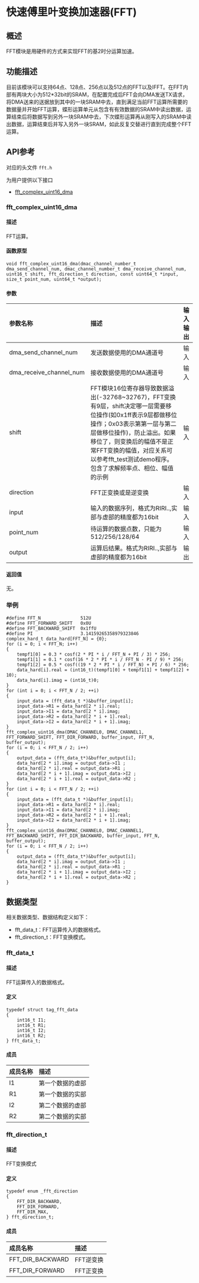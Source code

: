 # 快速傅里叶变换加速器\(FFT\)

## 概述 <a id="&#x6982;&#x8FF0;"></a>

FFT模块是用硬件的方式来实现FFT的基2时分运算加速。

## 功能描述 <a id="&#x529F;&#x80FD;&#x63CF;&#x8FF0;"></a>

目前该模块可以支持64点、128点、256点以及512点的FFT以及IFFT。在FFT内部有两块大小为512\*32bit的SRAM，在配置完成后FFT会向DMA发送TX请求，将DMA送来的送据放到其中的一块SRAM中去，直到满足当前FFT运算所需要的数据量并开始FFT运算，蝶形运算单元从包含有有效数据的SRAM中读出数据，运算结束后将数据写到另外一块SRAM中去，下次蝶形运算再从刚写入的SRAM中读出数据，运算结束后并写入另外一块SRAM，如此反复交替进行直到完成整个FFT运算。

## API参考 <a id="api&#x53C2;&#x8003;"></a>

对应的头文件 `fft.h`

为用户提供以下接口

* [fft\_complex\_uint16\_dma](kuai-su-fu-li-ye-bian-huan-jia-su-qi-fft.md#fft%5C_complex%5C_uint16%5C_dma)

### fft\_complex\_uint16\_dma <a id="fftcomplexuint16dma"></a>

#### 描述 <a id="&#x63CF;&#x8FF0;"></a>

FFT运算。

#### 函数原型 <a id="&#x51FD;&#x6570;&#x539F;&#x578B;"></a>

```text
void fft_complex_uint16_dma(dmac_channel_number_t dma_send_channel_num, dmac_channel_number_t dma_receive_channel_num, uint16_t shift, fft_direction_t direction, const uint64_t *input, size_t point_num, uint64_t *output);
```

#### 参数 <a id="&#x53C2;&#x6570;"></a>

| 参数名称 | 描述 | 输入输出 |
| :--- | :--- | :--- |
| dma\_send\_channel\_num | 发送数据使用的DMA通道号 | 输入 |
| dma\_receive\_channel\_num | 接收数据使用的DMA通道号 | 输入 |
| shift | FFT模块16位寄存器导致数据溢出\(-32768~32767\)，FFT变换有9层，shift决定哪一层需要移位操作\(如0x1ff表示9层都做移位操作；0x03表示第第一层与第二层做移位操作\)，防止溢出。如果移位了，则变换后的幅值不是正常FFT变换的幅值，对应关系可以参考fft\_test测试demo程序。包含了求解频率点、相位、幅值的示例 | 输入 |
| direction | FFT正变换或是逆变换 | 输入 |
| input | 输入的数据序列，格式为RIRI..,实部与虚部的精度都为16bit | 输入 |
| point\_num | 待运算的数据点数，只能为512/256/128/64 | 输入 |
| output | 运算后结果。格式为RIRI..,实部与虚部的精度都为16bit | 输出 |

#### 返回值 <a id="&#x8FD4;&#x56DE;&#x503C;"></a>

无。

### 举例 <a id="&#x4E3E;&#x4F8B;"></a>

```text
#define FFT_N               512U
#define FFT_FORWARD_SHIFT   0x0U
#define FFT_BACKWARD_SHIFT  0x1ffU
#define PI                  3.14159265358979323846
complex_hard_t data_hard[FFT_N] = {0};
for (i = 0; i < FFT_N; i++)
{
    tempf1[0] = 0.3 * cosf(2 * PI * i / FFT_N + PI / 3) * 256;
    tempf1[1] = 0.1 * cosf(16 * 2 * PI * i / FFT_N - PI / 9) * 256;
    tempf1[2] = 0.5 * cosf((19 * 2 * PI * i / FFT_N) + PI / 6) * 256;
    data_hard[i].real = (int16_t)(tempf1[0] + tempf1[1] + tempf1[2] + 10);
    data_hard[i].imag = (int16_t)0;
}
for (int i = 0; i < FFT_N / 2; ++i)
{
    input_data = (fft_data_t *)&buffer_input[i];
    input_data->R1 = data_hard[2 * i].real;
    input_data->I1 = data_hard[2 * i].imag;
    input_data->R2 = data_hard[2 * i + 1].real;
    input_data->I2 = data_hard[2 * i + 1].imag;
}
fft_complex_uint16_dma(DMAC_CHANNEL0, DMAC_CHANNEL1, FFT_FORWARD_SHIFT, FFT_DIR_FORWARD, buffer_input, FFT_N, buffer_output);
for (i = 0; i < FFT_N / 2; i++)
{
    output_data = (fft_data_t*)&buffer_output[i];
    data_hard[2 * i].imag = output_data->I1 ;
    data_hard[2 * i].real = output_data->R1 ;
    data_hard[2 * i + 1].imag = output_data->I2 ;
    data_hard[2 * i + 1].real = output_data->R2 ;
}
for (int i = 0; i < FFT_N / 2; ++i)
{
    input_data = (fft_data_t *)&buffer_input[i];
    input_data->R1 = data_hard[2 * i].real;
    input_data->I1 = data_hard[2 * i].imag;
    input_data->R2 = data_hard[2 * i + 1].real;
    input_data->I2 = data_hard[2 * i + 1].imag;
}
fft_complex_uint16_dma(DMAC_CHANNEL0, DMAC_CHANNEL1, FFT_BACKWARD_SHIFT, FFT_DIR_BACKWARD, buffer_input, FFT_N, buffer_output);
for (i = 0; i < FFT_N / 2; i++)
{
    output_data = (fft_data_t*)&buffer_output[i];
    data_hard[2 * i].imag = output_data->I1 ;
    data_hard[2 * i].real = output_data->R1 ;
    data_hard[2 * i + 1].imag = output_data->I2 ;
    data_hard[2 * i + 1].real = output_data->R2 ;
}
```

## 数据类型 <a id="&#x6570;&#x636E;&#x7C7B;&#x578B;"></a>

相关数据类型、数据结构定义如下：

* fft\_data\_t：FFT运算传入的数据格式。
* fft\_direction\_t：FFT变换模式。

### fft\_data\_t <a id="fftdatat"></a>

#### 描述 <a id="&#x63CF;&#x8FF0;"></a>

FFT运算传入的数据格式。

#### 定义 <a id="&#x5B9A;&#x4E49;"></a>

```text
typedef struct tag_fft_data
{
    int16_t I1;
    int16_t R1;
    int16_t I2;
    int16_t R2;
} fft_data_t;
```

#### 成员 <a id="&#x6210;&#x5458;"></a>

| 成员名称 | 描述 |
| :--- | :--- |
| I1 | 第一个数据的虚部 |
| R1 | 第一个数据的实部 |
| I2 | 第二个数据的虚部 |
| R2 | 第二个数据的实部 |

### fft\_direction\_t <a id="fftdirectiont"></a>

#### 描述 <a id="&#x63CF;&#x8FF0;"></a>

FFT变换模式

#### 定义 <a id="&#x5B9A;&#x4E49;"></a>

```text
typedef enum _fft_direction
{
    FFT_DIR_BACKWARD,
    FFT_DIR_FORWARD,
    FFT_DIR_MAX,
} fft_direction_t;
```

#### 成员 <a id="&#x6210;&#x5458;"></a>

| 成员名称 | 描述 |
| :--- | :--- |
| FFT\_DIR\_BACKWARD | FFT逆变换 |
| FFT\_DIR\_FORWARD | FFT正变换 |

